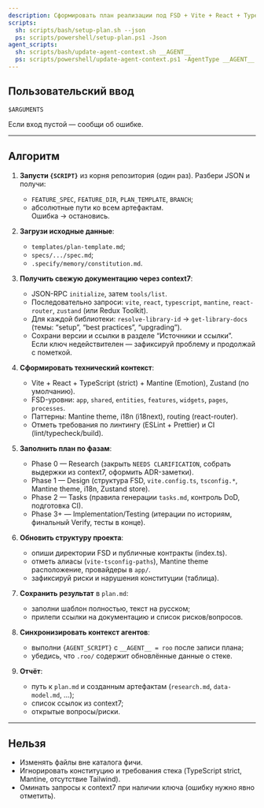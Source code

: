 ```yaml
---
description: Сформировать план реализации под FSD + Vite + React + TypeScript + Mantine.
scripts:
  sh: scripts/bash/setup-plan.sh --json
  ps: scripts/powershell/setup-plan.ps1 -Json
agent_scripts:
  sh: scripts/bash/update-agent-context.sh __AGENT__
  ps: scripts/powershell/update-agent-context.ps1 -AgentType __AGENT__
---
```


## Пользовательский ввод

```text
$ARGUMENTS
```

Если вход пустой — сообщи об ошибке.

---

## Алгоритм

1. **Запусти `{SCRIPT}`** из корня репозитория (один раз). Разбери JSON и получи:
   - `FEATURE_SPEC`, `FEATURE_DIR`, `PLAN_TEMPLATE`, `BRANCH`;
   - абсолютные пути ко всем артефактам.  
   Ошибка → остановись.

2. **Загрузи исходные данные**:
   - `templates/plan-template.md`;
   - `specs/.../spec.md`;
   - `.specify/memory/constitution.md`.

3. **Получить свежую документацию через context7**:
   - JSON-RPC `initialize`, затем `tools/list`.
   - Последовательно запроси: `vite`, `react`, `typescript`, `mantine`, `react-router`, `zustand` (или Redux Toolkit).
   - Для каждой библиотеки: `resolve-library-id` → `get-library-docs` (темы: “setup”, “best practices”, “upgrading”).
   - Сохрани версии и ссылки в разделе “Источники и ссылки”.  
   Если ключ недействителен — зафиксируй проблему и продолжай с пометкой.

4. **Сформировать технический контекст**:
   - Vite + React + TypeScript (strict) + Mantine (Emotion), Zustand (по умолчанию).
   - FSD-уровни: `app`, `shared`, `entities`, `features`, `widgets`, `pages`, `processes`.
   - Паттерны: Mantine theme, i18n (i18next), routing (react-router).
   - Отметь требования по линтингу (ESLint + Prettier) и CI (lint/typecheck/build).

5. **Заполнить план по фазам**:
   - Phase 0 — Research (закрыть `NEEDS CLARIFICATION`, собрать выдержки из context7, оформить ADR-заметки).
   - Phase 1 — Design (структура FSD, `vite.config.ts`, `tsconfig.*`, Mantine theme, i18n, Zustand store).
   - Phase 2 — Tasks (правила генерации `tasks.md`, контроль DoD, подготовка CI).
   - Phase 3+ — Implementation/Testing (итерации по историям, финальный Verify, тесты в конце).

6. **Обновить структуру проекта**:
   - опиши директории FSD и публичные контракты (index.ts).
   - отметь алиасы (`vite-tsconfig-paths`), Mantine theme расположение, провайдеры в `app/`.
   - зафиксируй риски и нарушения конституции (таблица).

7. **Сохранить результат** в `plan.md`:
   - заполни шаблон полностью, текст на русском;
   - прилепи ссылки на документацию и список рисков/вопросов.

8. **Синхронизировать контекст агентов**:
   - выполни `{AGENT_SCRIPT}` с `__AGENT__ = roo` после записи плана;
   - убедись, что `.roo/` содержит обновлённые данные о стеке.

9. **Отчёт**:
   - путь к `plan.md` и созданным артефактам (`research.md`, `data-model.md`, …);
   - список ссылок из context7;
   - открытые вопросы/риски.

---

## Нельзя

- Изменять файлы вне каталога фичи.
- Игнорировать конституцию и требования стека (TypeScript strict, Mantine, отсутствие Tailwind).
- Оминать запросы к context7 при наличии ключа (ошибку нужно явно отметить).
